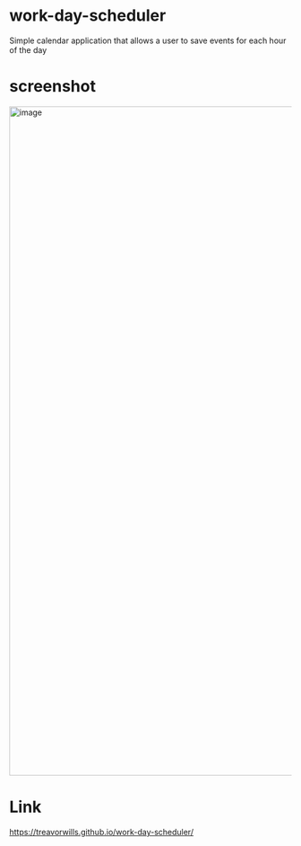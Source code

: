 # work-day-scheduler
Simple calendar application that allows a user to save events for each hour of the day

# screenshot
<img width="1192" alt="image" src="https://user-images.githubusercontent.com/25040852/180880400-11b03c95-a465-434c-aa42-1a4031e07019.png">


# Link
https://treavorwills.github.io/work-day-scheduler/
